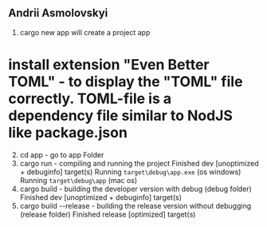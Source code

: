 ## Andrii Asmolovskyi

1) cargo new app will create a project app
# install extension "Even Better TOML" - to display the "TOML" file correctly. TOML-file is a dependency file similar to NodJS like package.json
2) cd app - go to app Folder 
3) cargo run - compiling and running the project
    Finished dev [unoptimized + debuginfo] target(s)
    Running `target\debug\app.exe` (os windows)
    Running `target\debug\app` (mac os)
4) cargo build - building the developer version with debug (debug folder)
    Finished dev [unoptimized + debuginfo] target(s)
5) cargo build --release - building the release version without debugging (release folder)
    Finished release [optimized] target(s)